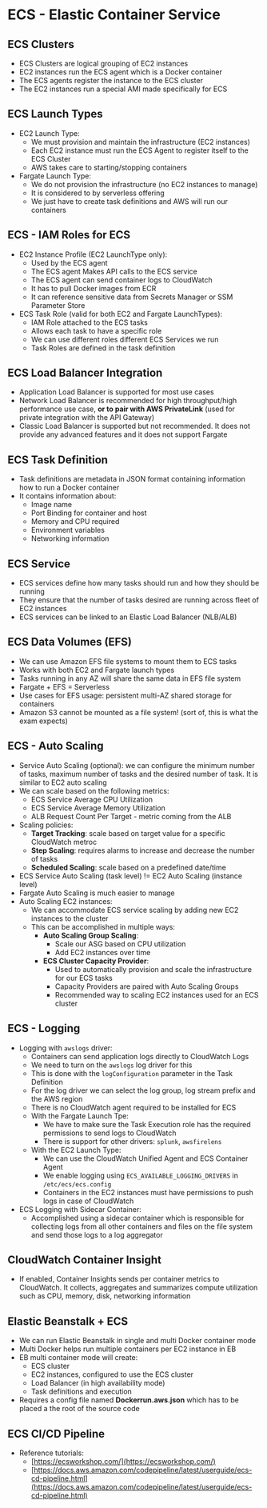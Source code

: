 # ECS - Elastic Container Service

## ECS Clusters

- ECS Clusters are logical grouping of EC2 instances
- EC2 instances run the ECS agent which is a Docker container
- The ECS agents register the instance to the ECS cluster
- The EC2 instances run a special AMI made specifically for ECS

## ECS Launch Types

- EC2 Launch Type:
    - We must provision and maintain the infrastructure (EC2 instances)
    - Each EC2 instance must run the ECS Agent to register itself to the ECS Cluster
    - AWS takes care to starting/stopping containers
- Fargate Launch Type:
    - We do not provision the infrastructure (no EC2 instances to manage)
    - It is considered to by serverless offering
    - We just have to create task definitions and AWS will run our containers

## ECS - IAM Roles for ECS

- EC2 Instance Profile (EC2 LaunchType only):
    - Used by the ECS agent
    - The ECS agent Makes API calls to the ECS service
    - The ECS agent can send container logs to CloudWatch
    - It has to pull Docker images from ECR
    - It can reference sensitive data from Secrets Manager or SSM Parameter Store
- ECS Task Role (valid for both EC2 and Fargate LaunchTypes):
    - IAM Role attached to the ECS tasks
    - Allows each task to have a specific role
    - We can use different roles different ECS Services we run
    - Task Roles are defined in the task definition

## ECS Load Balancer Integration

- Application Load Balancer is supported for most use cases
- Network Load Balancer is recommended for high throughput/high performance use case, **or to pair with AWS PrivateLink** (used for private integration with the API Gateway)
- Classic Load Balancer is supported but not recommended. It does not provide any advanced features and it does not support Fargate

## ECS Task Definition

- Task definitions are metadata in JSON format containing information how to run a Docker container
- It contains information about:
    - Image name
    - Port Binding for container and host
    - Memory and CPU required
    - Environment variables
    - Networking information

## ECS Service

- ECS services define how many tasks should run and how they should be running
- They ensure that the number of tasks desired are running across fleet of EC2 instances
- ECS services can be linked to an Elastic Load Balancer (NLB/ALB)

## ECS Data Volumes (EFS)

- We can use Amazon EFS file systems to mount them to ECS tasks
- Works with both EC2 and Fargate launch types
- Tasks running in any AZ will share the same data in EFS file system
- Fargate + EFS =  Serverless
- Use cases for EFS usage: persistent multi-AZ shared storage for containers
- Amazon S3 cannot be mounted as a file system! (sort of, this is what the exam expects)

## ECS - Auto Scaling

- Service Auto Scaling (optional): we can configure the minimum number of tasks, maximum number of tasks and the desired number of task. It is similar to EC2 auto scaling
- We can scale based on the following metrics:
    - ECS Service Average CPU Utilization
    - ECS Service Average Memory Utilization
    - ALB Request Count Per Target - metric coming from the ALB
- Scaling policies:
    - **Target Tracking**: scale based on target value for a specific CloudWatch metroc
    - **Step Scaling**: requires alarms to increase and decrease the number of tasks
    - **Scheduled Scaling**: scale based on a predefined date/time
- ECS Service Auto Scaling (task level) != EC2 Auto Scaling (instance level)
- Fargate Auto Scaling is much easier to manage
- Auto Scaling EC2 instances:
    - We can accommodate ECS service scaling by adding new EC2 instances to the cluster
    - This can be accomplished in multiple ways:
        - **Auto Scaling Group Scaling**:
            - Scale our ASG based on CPU utilization
            - Add EC2 instances over time
        - **ECS Cluster Capacity Provider**:
            - Used to automatically provision and scale the infrastructure for our ECS tasks
            - Capacity Providers are paired with Auto Scaling Groups
            - Recommended way to scaling EC2 instances used for an ECS cluster

## ECS - Logging

- Logging with `awslogs` driver:
    - Containers can send application logs directly to CloudWatch Logs
    - We need to turn on the `awslogs` log driver for this
    - This is done with the `logConfiguration` parameter in the Task Definition
    - For the log driver we can select the log group, log stream prefix and the AWS region
    - There is no CloudWatch agent required to be installed for ECS
    - With the Fargate Launch Tpe:
        - We have to make sure the Task Execution role has the required permissions to send logs to CloudWatch
        - There is support for other drivers: `splunk`, `awsfirelens`
    - With the EC2 Launch Type:
        - We can use the CloudWatch Unified Agent and ECS Container Agent
        - We enable logging using `ECS_AVAILABLE_LOGGING_DRIVERS` in `/etc/ecs/ecs.config`
        - Containers in the EC2 instances must have permissions to push logs in case of CloudWatch
- ECS Logging with Sidecar Container:
    - Accomplished using a sidecar container which is responsible for collecting logs from all other containers and files on the file system and send those logs to a log aggregator


## CloudWatch Container Insight

- If enabled, Container Insights sends per container metrics to CloudWatch. It collects, aggregates and summarizes compute utilization such as CPU, memory, disk, networking information

## Elastic Beanstalk + ECS

- We can run Elastic Beanstalk in single and multi Docker container mode
- Multi Docker helps run multiple containers per EC2 instance in EB
- EB multi container mode will create:
    - ECS cluster
    - EC2 instances, configured to use the ECS cluster
    - Load Balancer (in high availability mode)
    - Task definitions and execution
- Requires a config file named **Dockerrun.aws.json** which has to be placed a the root of the source code

## ECS CI/CD Pipeline

- Reference tutorials: 
    - [https://ecsworkshop.com/](https://ecsworkshop.com/)
    - [https://docs.aws.amazon.com/codepipeline/latest/userguide/ecs-cd-pipeline.html](https://docs.aws.amazon.com/codepipeline/latest/userguide/ecs-cd-pipeline.html)
